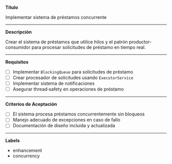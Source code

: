 
**Título**  
<!-- Breve y conciso -->  
Implementar sistema de préstamos concurrente

---

**Descripción**  
<!-- Explica en detalle qué hay que hacer y por qué es importante -->  
Crear el sistema de préstamos que utilice hilos y el patrón productor-consumidor para procesar solicitudes de préstamo en tiempo real.

---

**Requisitos**  
<!-- Lista las funcionalidades o pasos necesarios -->  
- [ ] Implementar `BlockingQueue` para solicitudes de préstamo  
- [ ] Crear procesador de solicitudes usando `ExecutorService`  
- [ ] Implementar sistema de notificaciones  
- [ ] Asegurar thread‑safety en operaciones de préstamo  

---

**Criterios de Aceptación**  
<!-- Define cómo saber que esto está hecho correctamente -->  
- [ ] El sistema procesa préstamos concurrentemente sin bloqueos  
- [ ] Manejo adecuado de excepciones en caso de fallo  
- [ ] Documentación de diseño incluida y actualizada  

---

**Labels**  
<!-- Ajusta según corresponda -->  
- enhancement  
- concurrency  

